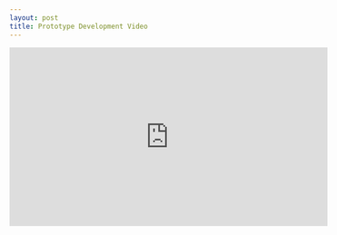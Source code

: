 ```yaml
---
layout: post
title: Prototype Development Video
---
```


<iframe width="560" height="315" src="https://www.youtube.com/embed/BbXO0lCLB9c" frameborder="0" allowfullscreen></iframe>
